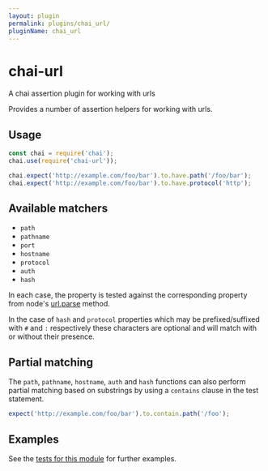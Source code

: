 ```yaml
---
layout: plugin
permalink: plugins/chai_url/
pluginName: chai_url
---
```


# chai-url
A chai assertion plugin for working with urls

Provides a number of assertion helpers for working with urls.

## Usage

```js
const chai = require('chai');
chai.use(require('chai-url'));

chai.expect('http://example.com/foo/bar').to.have.path('/foo/bar');
chai.expect('http://example.com/foo/bar').to.have.protocol('http');
```

## Available matchers

* `path`
* `pathname`
* `port`
* `hostname`
* `protocol`
* `auth`
* `hash`

In each case, the property is tested against the corresponding property from node's [url.parse](https://nodejs.org/api/url.html#url_url_strings_and_url_objects) method.

In the case of `hash` and `protocol` properties which may be prefixed/suffixed with `#` and `:` respectively these characters are optional and will match with or without their presence.

## Partial matching

The `path`, `pathname`, `hostname`, `auth` and `hash` functions can also perform partial matching based on substrings by using a `contains` clause in the test statement.

```js
expect('http://example.com/foo/bar').to.contain.path('/foo');
```

## Examples

See the [tests for this module](./test/index.js) for further examples.
